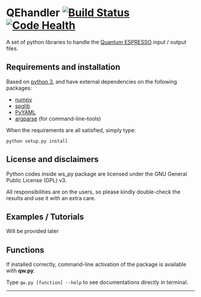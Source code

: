 QEhandler
[![Build Status](https://travis-ci.org/woosunjang/QEhandler.svg?branch=master)](https://travis-ci.org/woosunjang/QEhandler)
[![Code Health](https://landscape.io/github/woosunjang/QEhandler/master/landscape.svg?style=flat)](https://landscape.io/github/woosunjang/QEhandler/master)
========
A set of python libraries to handle the [Quantum ESPRESSO](http://www.quantum-espresso.org) input / output files.


Requirements and installation
------------
Based on [python 3](https://python.org), and have external dependencies on the following packages:

* [numpy](http://www.numpy.org)
* [spglib](https://atztogo.github.io/spglib/)
* [PyYAML](https://pyyaml.org)
* [argparse](https://docs.python.org/3/library/argparse.html) (for command-line-tools)

When the requirements are all satisfied, simply type:

`python setup.py install`

License and disclaimers
------------
Python codes inside ws_py package are licensed under the GNU General Public License (GPL) v3.

All responsibilities are on the users, so please kindly double-check the results and use it with an extra care.

Examples / Tutorials
--------------------
Will be provided later

Functions
------------
If installed correctly, command-line activation of the package is available with **qw.py**.

Type `qw.py [function] --help` to see documentations directly in terminal.

----
